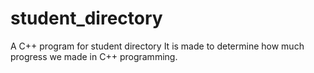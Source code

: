 # student_directory
A C++ program for student directory
It is made to determine how much progress we made in C++ programming.
